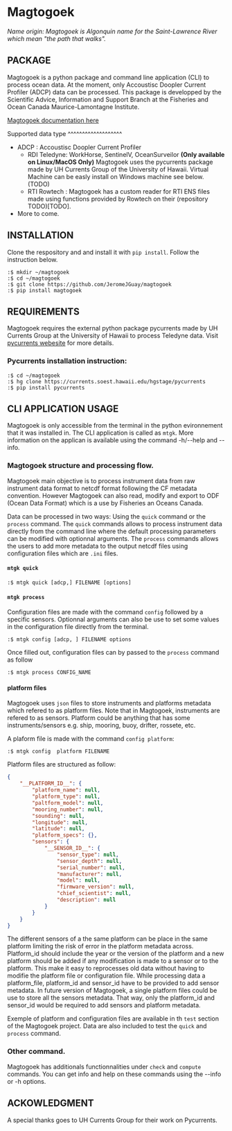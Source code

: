 Magtogoek 
===========
*Name origin: Magtogoek is Algonquin name for the Saint-Lawrence River which mean "the path that walks".*

PACKAGE
--------

Magtogoek is a python package and command line application (CLI) to process ocean data. 
At the moment, only Accoustisc Doopler Current Profiler (ADCP) data can be processed. 
This package is developped by the Scientific Advice, Information and Support Branch at the Fisheries and Ocean Canada Maurice-Lamontagne Institute.

[Magtogoek documentation here](https://jeromejguay.github.io/magtogoek/)

Supported data type
^^^^^^^^^^^^^^^^^^^
* ADCP : Accoustisc Doopler Current Profiler 
  - RDI Teledyne: WorkHorse, SentinelV, OceanSurveilor **(Only available on Linux/MacOS Only)**
    Magtogoek uses the pycurrents package made by UH Currents Group of the University of Hawaii.
    Virtual Machine can be easly install on Windows machine see below.(TODO)
  - RTI Rowtech : 
    Magtogoek has a custom reader for RTI ENS files made using functions provided by Rowtech on
    their (repository TODO)[TODO].
* More to come.

## INSTALLATION
Clone the respository and and install it with `pip install`. Follow the instruction below. 

```shell
:$ mkdir ~/magtogoek
:$ cd ~/magtogoek
:$ git clone https://github.com/JeromeJGuay/magtogoek
:$ pip install magtogoek
```
## REQUIREMENTS
Magtogoek requires the external python package pycurrents made by UH Currents Group at the University of Hawaii to process Teledyne data. Visit [pycurrents webesite](https://currents.soest.hawaii.edu/ocn_data_analysis/installation.html) for more details.

### Pycurrents installation instruction:

```shell
:$ cd ~/magtogoek
:$ hg clone https://currents.soest.hawaii.edu/hgstage/pycurrents
:$ pip install pycurrents
```

## CLI APPLICATION USAGE
Magtogoek is only accessible from the terminal in the python evironnement that it was installed in. 
The CLI application is called as `mtgk`. 
More information  on the applican is available using the command -h/--help and --info.

### Magtogoek structure and processing flow.
Magtogoek main objective is to process instrument data from raw instrument data format to netcdf format following the CF metadata convention. 
However Magtogoek can also read, modify and export to ODF (Ocean Data Format) which is a use by Fisheries an Oceans Canada.

Data can be processed in two ways: Using the `quick` command or the `process` command. 
The `quick` commands allows to process instrument data directly from the command line where the default processing parameters can be modified with optionnal arguments.
The `process` commands allows the users to add more metadata to the output netcdf files using configuration files which are `.ini` files.

#### `mtgk quick`
```Shell
:$ mtgk quick [adcp,] FILENAME [options]
```

#### `mtgk process`
Configuration files are made with the command `config` followed by a specific sensors. 
Optionnal arguments can also be use to set some values in the configuration file directly from the terminal.
                        
```Shell
:$ mtgk config [adcp, ] FILENAME options
```
Once filled out, configuration files can by passed to the `process` command as follow

```Shell
:$ mtgk process CONFIG_NAME
```

#### platform files
Magtogoek uses `json` files to store instruments and platforms metadata which refered to as platform files.
Note that in Magtogoek, instruments are refered to as sensors. 
Platform could be anything that has some instruments/sensors e.g. ship, mooring, buoy, drifter, rossete, etc.

A plaform file is made with the command `config platform`:
```Shell
:$ mtgk config  platform FILENAME 
```
Platform files are structured as follow:

```json
{
    "__PLATFORM_ID__": {
        "platform_name": null,
        "platform_type": null,
        "paltform_model": null,
        "mooring_number": null,
        "sounding": null,
        "longitude": null,
        "latitude": null,
        "platform_specs": {},
        "sensors": {
            "__SENSOR_ID__": {
                "sensor_type": null,
                "sensor_depth": null,
                "serial_number": null,
                "manufacturer": null,
                "model": null,
                "firmware_version": null,
                "chief_scientist": null,
                "description": null
            }
        }
    }
}
```

The different sensors of a the same platform can be place in the same platform limiting the risk of error in the platform metadata across. 
Platform\_id should include the year or the version of the platform and a new platform should be added if any modification is made to a sensor or to the platform.
This make it easy to reprocesses old data without having to modifie the platform file or configuration file. 
While processing data a platform\_file, platform\_id and sensor\_id have to be provided to add sensor metadata.
In future version of Magtogoek, a single platform files could be use to store all the sensors metadata. 
That way, only the platform\_id and sensor\_id would be required to add sensors and platform metadata. 

Exemple of platform and configuration files are available in th `test` section of the Magtogoek project. 
Data are also included to test the `quick` and `process` command.

### Other command.

Magtogoek has additionals functionnalities under `check` and `compute` commands. 
    You can get info and help on these commands using the --info or -h options.

## ACKOWLEDGMENT
A special thanks goes to UH Currents Group for their work on Pycurrents.


